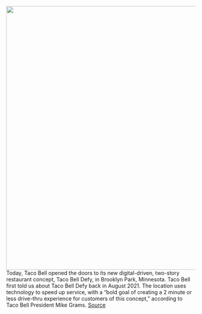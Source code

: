 <img src='https://cdn.vox-cdn.com/thumbor/HZZ4nID6VXZHsDcMy2V8eVcJlx0=/0x0:1080x803/1200x800/filters:focal(440x335:612x507)/cdn.vox-cdn.com/uploads/chorus_image/image/70953645/Exterior_Evening__Taco_Bell_Defy_1_1080x1080_1_crop.0.jpg' width='700px' /><br/>
Today, Taco Bell opened the doors to its new digital-driven, two-story restaurant concept, Taco Bell Defy, in Brooklyn Park, Minnesota. Taco Bell first told us about Taco Bell Defy back in August 2021. The location uses technology to speed up service, with a “bold goal of creating a 2 minute or less drive-thru experience for customers of this concept,” according to Taco Bell President Mike Grams.
<a href='https://www.theverge.com/2022/6/7/23158666/taco-bell-defy-digital-online-orders-drive-thru'> Source <a/>